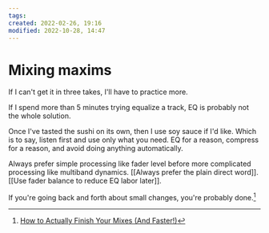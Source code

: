 ```yaml
---
tags:
created: 2022-02-26, 19:16
modified: 2022-10-28, 14:47
---
```


# Mixing maxims
If I can't get it in three takes, I'll have to practice more.

If I spend more than 5 minutes trying equalize a track, EQ is probably not the whole solution.

Once I've tasted the sushi on its own, then I use soy sauce if I'd like. Which is to say, listen first and use only what you need. EQ for a reason, compress for a reason, and avoid doing anything automatically.

Always prefer simple processing like fader level before more complicated processing like multiband dynamics. [[Always prefer the plain direct word]]. [[Use fader balance to reduce EQ labor later]].

If you're going back and forth about small changes, you're probably done.[^1]

[^1]: [How to Actually Finish Your Mixes (And Faster!)](https://www.youtube.com/watch?v=u3VIVlPPwrs)